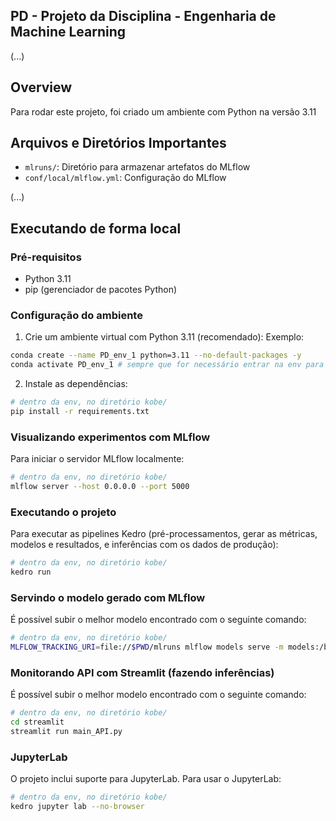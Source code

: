 ## PD - Projeto da Disciplina - Engenharia de Machine Learning

(...)


## Overview

Para rodar este projeto, foi criado um ambiente com Python na versão 3.11


## Arquivos e Diretórios Importantes


- `mlruns/`: Diretório para armazenar artefatos do MLflow
- `conf/local/mlflow.yml`: Configuração do MLflow 

(...)


## Executando de forma local 

### Pré-requisitos

- Python 3.11
- pip (gerenciador de pacotes Python)

### Configuração do ambiente

1. Crie um ambiente virtual com Python 3.11 (recomendado):
Exemplo:
```bash
conda create --name PD_env_1 python=3.11 --no-default-packages -y
conda activate PD_env_1 # sempre que for necessário entrar na env para executar comandos no projeto!
```

2. Instale as dependências:

```bash
# dentro da env, no diretório kobe/
pip install -r requirements.txt
```

### Visualizando experimentos com MLflow

Para iniciar o servidor MLflow localmente:

```bash
# dentro da env, no diretório kobe/
mlflow server --host 0.0.0.0 --port 5000
```

### Executando o projeto

Para executar as pipelines Kedro (pré-processamentos, gerar as métricas, modelos e resultados, e inferências com os dados de produção):

```bash
# dentro da env, no diretório kobe/
kedro run
```

### Servindo o modelo gerado com MLflow

É possível subir o melhor modelo encontrado com o seguinte comando:

```bash
# dentro da env, no diretório kobe/
MLFLOW_TRACKING_URI=file://$PWD/mlruns mlflow models serve -m models:/best_model/latest --env-manager=local --port 5002
```

### Monitorando API com Streamlit (fazendo inferências)

É possível subir o melhor modelo encontrado com o seguinte comando:

```bash
# dentro da env, no diretório kobe/
cd streamlit
streamlit run main_API.py 
```

### JupyterLab

O projeto inclui suporte para JupyterLab. Para usar o JupyterLab:

```bash
# dentro da env, no diretório kobe/
kedro jupyter lab --no-browser
```






